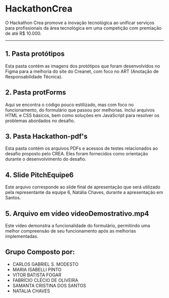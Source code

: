 # HackathonCrea

O Hackathon Crea promove a inovação tecnológica ao unificar serviços para profissionais da área tecnológica em uma competição com premiação de até R$ 10.000.

---

## 1. Pasta protótipos
Esta pasta contém as imagens dos protótipos que foram desenvolvidos no Figma para a melhoria do site do Creanet, com foco no ART (Anotação de Responsabilidade Técnica).



## 2. Pasta protForms
Aqui se encontra o código pouco estilizado, mas com foco no funcionamento, do formulário que passou por melhorias. Inclui arquivos HTML e CSS básicos, bem como soluções em JavaScript para resolver os problemas abordados no desafio.



## 3. Pasta Hackathon-pdf's
Esta pasta contém os arquivos PDFs e acessos de testes relacionados ao desafio proposto pelo CREA. Eles foram fornecidos como orientação durante o desenvolvimento do desafio.



## 4. Slide PitchEquipe6
Este arquivo corresponde ao slide final de apresentação que será utilizado pela representante da equipe 6, Natália Chaves, durante a apresentação em Santos.



## 5. Arquivo em vídeo videoDemostrativo.mp4
Este vídeo demonstra a funcionalidade do formulário, permitindo uma melhor compreensão de seu funcionamento após as melhorias implementadas.

## Grupo Composto por:

- CARLOS GABRIEL S. MODESTO
- MARIA ISABELLI PINTO
- VITOR BATISTA FOGAR
- FABRÍCIO CLÉCIO DE OLIVEIRA
- SAMANTA CRISTINA DOS SANTOS
- NATALIA CHAVES


